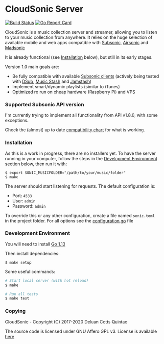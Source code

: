 # CloudSonic Server

[![Build Status](https://github.com/cloudsonic/sonic-server/workflows/CI/badge.svg)](https://github.com/cloudsonic/sonic-server/actions)
[![Go Report Card](https://goreportcard.com/badge/github.com/cloudsonic/sonic-server)](https://goreportcard.com/report/github.com/cloudsonic/sonic-server)

CloudSonic is a music collection server and streamer, allowing you to listen to your music collection from anywhere. 
It relies on the huge selection of available mobile and web apps compatible with [Subsonic](http://www.subsonic.org), 
[Airsonic](https://airsonic.github.io/) and [Madsonic](https://www.madsonic.org/)

It is already functional (see [Installation](#installation) below), but still in its early stages.

Version 1.0 main goals are:
- Be fully compatible with available [Subsonic clients](http://www.subsonic.org/pages/apps.jsp)
  (actively being tested with
  [DSub](http://www.subsonic.org/pages/apps.jsp#dsub),
  [Music Stash](https://play.google.com/store/apps/details?id=com.ghenry22.mymusicstash) and
  [Jamstash](http://www.subsonic.org/pages/apps.jsp#jamstash))
- Implement smart/dynamic playlists (similar to iTunes)
- Optimized ro run on cheap hardware (Raspberry Pi) and VPS

### Supported Subsonic API version

I'm currently trying to implement all functionality from API v1.8.0, with some exceptions.

Check the (almost) up to date [compatibility chart](https://github.com/cloudsonic/sonic-server/wiki/Compatibility) 
for what is working.

### Installation

As this is a work in progress, there are no installers yet. To have the server running in your computer, follow 
the steps in the [Development Environment](#development-environment) section below, then run it with:

```
$ export SONIC_MUSICFOLDER="/path/to/your/music/folder"
$ make
```

The server should start listening for requests. The default configuration is:

- Port: `4533`
- User: `admin`
- Password: `admin`

To override this or any other configuration, create a file named `sonic.toml` in the project folder.
 For all options see the [configuration.go](conf/configuration.go) file

### Development Environment

You will need to install [Go 1.13](https://golang.org/dl/)

Then install dependencies:

```
$ make setup
```

Some useful commands:

```bash
# Start local server (with hot reload)
$ make

# Run all tests
$ make test
```

### Copying

CloudSonic - Copyright (C) 2017-2020 Deluan Cotts Quintao

The source code is licensed under GNU Affero GPL v3. License is available [here](/LICENSE)
